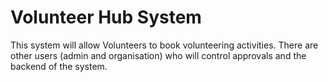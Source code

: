 # Volunteer Hub System

This system will allow Volunteers to book volunteering activities. There are other users (admin and organisation) who will control approvals and the backend of the system. 
